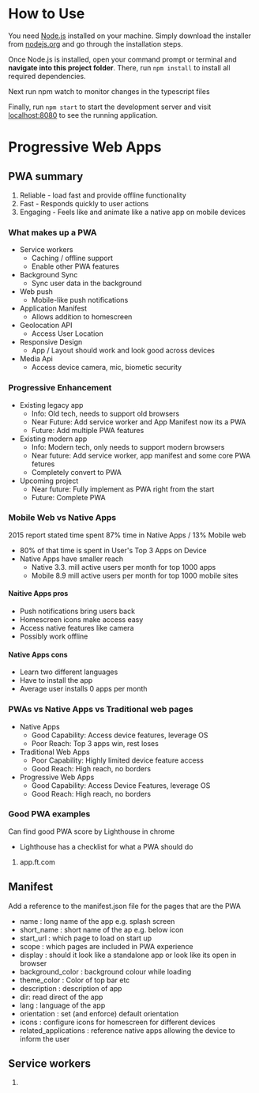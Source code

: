 # How to Use
You need [Node.js](https://nodejs.org) installed on your machine. Simply download the installer from [nodejs.org](https://nodejs.org) and go through the installation steps.

Once Node.js is installed, open your command prompt or terminal and **navigate into this project folder**. There, run `npm install` to install all required dependencies.

Next run npm watch to monitor changes in the typescript files

Finally, run `npm start` to start the development server and visit [localhost:8080](http://localhost:8080) to see the running application.

# Progressive Web Apps

## PWA summary

1. Reliable - load fast and provide offline functionality
2. Fast - Responds quickly to user actions
3. Engaging - Feels like and animate like a native app on mobile devices

### What makes up a PWA

- Service workers
    - Caching / offline support
    - Enable other PWA features
- Background Sync
    - Sync user data in the background
- Web push
    - Mobile-like push notifications
- Application Manifest
    - Allows addition to homescreen
- Geolocation API
    - Access User Location
- Responsive Design
    - App / Layout should work and look good across devices
- Media Api
    - Access device camera, mic, biometic security

### Progressive Enhancement

- Existing legacy app
    - Info: Old tech, needs to support old browsers
    - Near Future: Add service worker and App Manifest now its a PWA
    - Future: Add multiple PWA features
- Existing modern app
    - Info: Modern tech, only needs to support modern browsers
    - Near future: Add service worker, app manifest and some core PWA fetures
    - Completely convert to PWA
- Upcoming project
    - Near future: Fully implement as PWA right from the start
    - Future: Complete PWA

### Mobile Web vs Native Apps

2015 report stated time spent 87% time in Native Apps / 13% Mobile web

- 80% of that time is spent in User's Top 3 Apps on Device
- Native Apps have smaller reach
    - Native 3.3. mill active users per month for top 1000 apps
    - Mobile 8.9 mill active users per month for top 1000 mobile sites

#### Naitive Apps pros 

- Push notifications bring users back
- Homescreen icons make access easy
- Access native features like camera
- Possibly work offline

#### Native Apps cons

- Learn two different languages
- Have to install the app
- Average user installs 0 apps per month

### PWAs vs Native Apps vs Traditional web pages

- Native Apps
    - Good Capability: Access device features, leverage OS
    - Poor Reach: Top 3 apps win, rest loses
- Traditional Web Apps
    - Poor Capability: Highly limited device feature access
    - Good Reach: High reach, no borders
- Progressive Web Apps
    - Good Capability: Access Device Features, leverage OS
    - Good Reach: High reach, no borders

### Good PWA examples

Can find good PWA score by Lighthouse in chrome
- Lighthouse has a checklist for what a PWA should do

1. app.ft.com

## Manifest

Add a reference to the manifest.json file for the pages that are the PWA

- name : long name of the app e.g. splash screen
- short_name : short name of the ap e.g. below icon
- start_url : which page to load on start up
- scope : which pages are included in PWA experience
- display : should it look like a standalone app or look like its open in browser
- background_color : background colour while loading
- theme_color : Color of top bar etc
- description : description of app
- dir: read direct of the app
- lang : language of the app
- orientation : set (and enforce) default orientation
- icons : configure icons for homescreen for different devices
- related_applications : reference native apps allowing the device to inform the user

## Service workers

1. 
